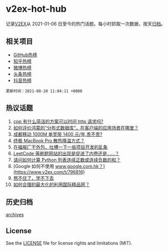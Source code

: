 # v2ex-hot-hub

 记录[V2EX](https://www.v2ex.com/)从 2021-01-06 日至今的热门话题。每小时抓取一次数据，按天[归档](archives)。
 
 ## 相关项目

- [GitHub热榜](https://github.com/snaildev/github-hot-hub)
- [知乎热榜](https://github.com/snaildev/zhihu-hot-hub)
- [微博热榜](https://github.com/snaildev/weibo-hot-hub)
- [头条热榜](https://github.com/snaildev/toutiao-hot-hub)
- [抖音热榜](https://github.com/snaildev/douyin-hot-hub)


 `更新时间：2021-08-20 11:04:11 +0800`

## 热议话题

1. [cpp 有什么简洁的方案可以时间 http 请求吗?](https://www.v2ex.com/t/796751)
1. [如何评价鸿蒙的“分布式数据库”，在客户端的应用场景在哪里？](https://www.v2ex.com/t/796757)
1. [成都移动 1000M 单宽带 1400 元/年,贵不贵?](https://www.v2ex.com/t/796772)
1. [终极 MacBook Pro 散热降温方式？](https://www.v2ex.com/t/796702)
1. [在福报厂干外包，吐槽一下一些项目开发的乱象](https://www.v2ex.com/t/796868)
1. [LeetCode 等刷题网站的出现是促进了内卷还是……？](https://www.v2ex.com/t/796865)
1. [请问如何计算 Python 列表连续正数或连续负数的和？](https://www.v2ex.com/t/796730)
1. [Google 如何不使用 www.google.com.hk？](https://www.v2ex.com/t/796816)
1. [熬不住了，学不下去](https://www.v2ex.com/t/796707)
1. [如何合理的最大化的利用国际精品网？](https://www.v2ex.com/t/796699)

## 历史归档

[archives](archives)

## License

See the [LICENSE](LICENSE) file for license rights and limitations (MIT).
